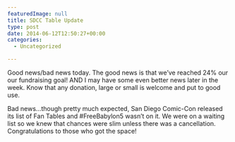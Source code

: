 ```yaml
---
featuredImage: null
title: SDCC Table Update
type: post
date: 2014-06-12T12:50:27+00:00
categories:
  - Uncategorized

---
```

Good news/bad news today. The good news is that we&#8217;ve reached 24% our our fundraising goal! AND I may have some even better news later in the week. Know that any donation, large or small is welcome and put to good use.

Bad news&#8230;though pretty much expected, San Diego Comic-Con released its list of Fan Tables and #FreeBabylon5 wasn&#8217;t on it. We were on a waiting list so we knew that chances were slim unless there was a cancellation. Congratulations to those who got the space!
